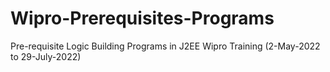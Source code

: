 # Wipro-Prerequisites-Programs
Pre-requisite Logic Building Programs in J2EE Wipro Training (2-May-2022 to 29-July-2022)

